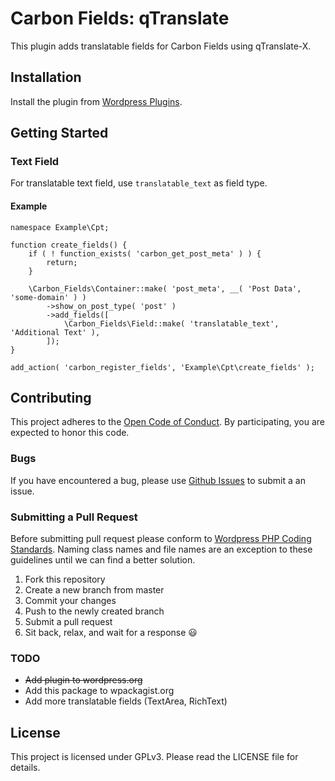 # Carbon Fields: qTranslate

This plugin adds translatable fields for Carbon Fields using qTranslate-X.

## Installation

Install the plugin from [Wordpress Plugins][wp-plugin].

[wp-plugin]: https://wordpress.org/plugins/carbon-fields-qtranslate/

## Getting Started

### Text Field

For translatable text field, use `translatable_text` as field type.

#### Example

	namespace Example\Cpt;

	function create_fields() {
		if ( ! function_exists( 'carbon_get_post_meta' ) ) {
			return;
		}

		\Carbon_Fields\Container::make( 'post_meta', __( 'Post Data', 'some-domain' ) )
			->show_on_post_type( 'post' )
			->add_fields([
				\Carbon_Fields\Field::make( 'translatable_text', 'Additional Text' ),
			]);
	}

	add_action( 'carbon_register_fields', 'Example\Cpt\create_fields' );

## Contributing

This project adheres to the [Open Code of Conduct][code-of-conduct]. By participating, you are expected to honor this code.

[code-of-conduct]: http://todogroup.org/opencodeofconduct/

### Bugs
If you have encountered a bug, please use [Github Issues][github-issues] to submit a an issue.

[github-issues]: https://github.com/appristas/carbon-fields-qtranslate/issues

### Submitting a Pull Request

Before submitting pull request please conform to [Wordpress PHP Coding Standards][wp-php-coding-standards]. Naming class names and file names are an exception to these guidelines until we can find a better solution.

1. Fork this repository
2. Create a new branch from master
2. Commit your changes
3. Push to the newly created branch
4. Submit a pull request
5. Sit back, relax, and wait for a response :smiley:

[wp-php-coding-standards]: https://make.wordpress.org/core/handbook/best-practices/coding-standards/php/

### TODO

- ~~Add plugin to wordpress.org~~
- Add this package to wpackagist.org
- Add more translatable fields (TextArea, RichText)

## License

This project is licensed under GPLv3. Please read the LICENSE file for details.
